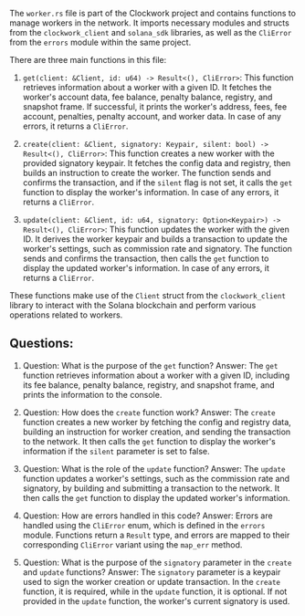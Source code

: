 The `worker.rs` file is part of the Clockwork project and contains functions to manage workers in the network. It imports necessary modules and structs from the `clockwork_client` and `solana_sdk` libraries, as well as the `CliError` from the `errors` module within the same project.

There are three main functions in this file:

1. `get(client: &Client, id: u64) -> Result<(), CliError>`: This function retrieves information about a worker with a given ID. It fetches the worker's account data, fee balance, penalty balance, registry, and snapshot frame. If successful, it prints the worker's address, fees, fee account, penalties, penalty account, and worker data. In case of any errors, it returns a `CliError`.

2. `create(client: &Client, signatory: Keypair, silent: bool) -> Result<(), CliError>`: This function creates a new worker with the provided signatory keypair. It fetches the config data and registry, then builds an instruction to create the worker. The function sends and confirms the transaction, and if the `silent` flag is not set, it calls the `get` function to display the worker's information. In case of any errors, it returns a `CliError`.

3. `update(client: &Client, id: u64, signatory: Option<Keypair>) -> Result<(), CliError>`: This function updates the worker with the given ID. It derives the worker keypair and builds a transaction to update the worker's settings, such as commission rate and signatory. The function sends and confirms the transaction, then calls the `get` function to display the updated worker's information. In case of any errors, it returns a `CliError`.

These functions make use of the `Client` struct from the `clockwork_client` library to interact with the Solana blockchain and perform various operations related to workers.
## Questions: 
 1. Question: What is the purpose of the `get` function?
   Answer: The `get` function retrieves information about a worker with a given ID, including its fee balance, penalty balance, registry, and snapshot frame, and prints the information to the console.

2. Question: How does the `create` function work?
   Answer: The `create` function creates a new worker by fetching the config and registry data, building an instruction for worker creation, and sending the transaction to the network. It then calls the `get` function to display the worker's information if the `silent` parameter is set to false.

3. Question: What is the role of the `update` function?
   Answer: The `update` function updates a worker's settings, such as the commission rate and signatory, by building and submitting a transaction to the network. It then calls the `get` function to display the updated worker's information.

4. Question: How are errors handled in this code?
   Answer: Errors are handled using the `CliError` enum, which is defined in the `errors` module. Functions return a `Result` type, and errors are mapped to their corresponding `CliError` variant using the `map_err` method.

5. Question: What is the purpose of the `signatory` parameter in the `create` and `update` functions?
   Answer: The `signatory` parameter is a keypair used to sign the worker creation or update transaction. In the `create` function, it is required, while in the `update` function, it is optional. If not provided in the `update` function, the worker's current signatory is used.
    